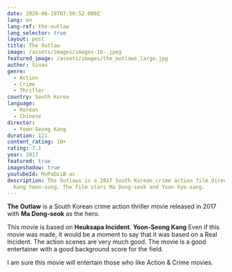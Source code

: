 ```yaml
---
date: 2020-06-18T07:50:52.000Z
lang: en
lang-ref: the-outlaw
lang_selector: true
layout: post
title: The Outlaw
image: /assets/images/images-16-.jpeg
featured_image: /assets/images/the_outlaws_large.jpg
author: Sinan
genre:
  - Action
  - Crime
  - Thriller
country: South Korea
language:
  - Korean
  - Chinese
director:
  - Yoon-Seong Kang
duration: 121
content_rating: 10+
rating: 7.1
year: 2017
featured: true
imageshadow: true
youtubeId: MvPaDziB-ac
description: The Outlaws is a 2017 South Korean crime action film directed by
  Kang Yoon-sung. The film stars Ma Dong-seok and Yoon Kye-sang.
---
```

**The Outlaw** is a South Korean crime action thriller movie released in 2017 with **Ma Dong-seok** as the hero.

This movie is based on **Heuksapa Incident**. **Yoon-Seong Kang** Even if this movie was made, it would be a moment to say that it was based on a Real Incident. The action scenes are very much good. The movie is a good entertainer with a good background score for the field.

I am sure this movie will entertain those who like Action & Crime movies.